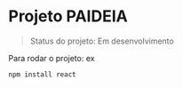 <h1>Projeto PAIDEIA</h1>

> Status do projeto: Em desenvolvimento


Para rodar o projeto: ex
```
npm install react
```

